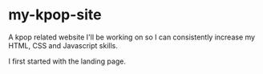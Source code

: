 # my-kpop-site
 A kpop related website I'll be working on so I can consistently increase my HTML, CSS and Javascript skills.

 I first started with the landing page.
